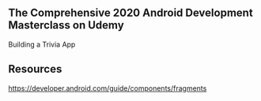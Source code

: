 ## The Comprehensive 2020 Android Development Masterclass on Udemy

Building a Trivia App


## Resources
https://developer.android.com/guide/components/fragments

